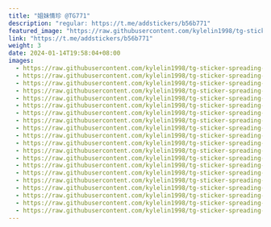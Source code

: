 ```yaml
---
title: "姐妹情珍 @TG771"
description: "regular: https://t.me/addstickers/b56b771"
featured_image: "https://raw.githubusercontent.com/kylelin1998/tg-sticker-spreading-worldwide-images/main/img/67c70237-b02c-4a35-8f40-52b46d2d5b5e.jpg"
link: "https://t.me/addstickers/b56b771"
weight: 3
date: 2024-01-14T19:58:04+08:00
images:
  - https://raw.githubusercontent.com/kylelin1998/tg-sticker-spreading-worldwide-images/main/img/67c70237-b02c-4a35-8f40-52b46d2d5b5e.jpg
  - https://raw.githubusercontent.com/kylelin1998/tg-sticker-spreading-worldwide-images/main/img/aafeefb9-9847-4a3b-a28f-c1a1ee2c5558.jpg
  - https://raw.githubusercontent.com/kylelin1998/tg-sticker-spreading-worldwide-images/main/img/d11a4aca-874c-4e2d-8a2a-2a3ffca67565.jpg
  - https://raw.githubusercontent.com/kylelin1998/tg-sticker-spreading-worldwide-images/main/img/df5edc9e-8671-4fa2-a237-c822c98fa269.jpg
  - https://raw.githubusercontent.com/kylelin1998/tg-sticker-spreading-worldwide-images/main/img/9afab1dc-bb60-4a3b-bc4c-1f8a2c406cfa.jpg
  - https://raw.githubusercontent.com/kylelin1998/tg-sticker-spreading-worldwide-images/main/img/022f59e6-c45b-4874-8280-be9b0c0d0d74.jpg
  - https://raw.githubusercontent.com/kylelin1998/tg-sticker-spreading-worldwide-images/main/img/68be23ac-e67d-41b9-a49b-e36714f4a2e4.jpg
  - https://raw.githubusercontent.com/kylelin1998/tg-sticker-spreading-worldwide-images/main/img/07c7ba39-653b-4260-9756-0dfb03969df5.jpg
  - https://raw.githubusercontent.com/kylelin1998/tg-sticker-spreading-worldwide-images/main/img/783f0af7-3343-4e04-b186-f6dc4e2b61b8.jpg
  - https://raw.githubusercontent.com/kylelin1998/tg-sticker-spreading-worldwide-images/main/img/c2065d6b-a6e3-452e-a4da-972b4e392ae3.jpg
  - https://raw.githubusercontent.com/kylelin1998/tg-sticker-spreading-worldwide-images/main/img/102fc64c-d9b6-448e-9cf1-52a15f2ca807.jpg
  - https://raw.githubusercontent.com/kylelin1998/tg-sticker-spreading-worldwide-images/main/img/783db1b8-a5f4-4e22-a3ab-c9186b027f09.jpg
  - https://raw.githubusercontent.com/kylelin1998/tg-sticker-spreading-worldwide-images/main/img/7c7d54c4-3a22-4d07-95aa-f92e7926a071.jpg
  - https://raw.githubusercontent.com/kylelin1998/tg-sticker-spreading-worldwide-images/main/img/0e79a7e9-125a-4166-b897-7069eb4c2689.jpg
  - https://raw.githubusercontent.com/kylelin1998/tg-sticker-spreading-worldwide-images/main/img/9a73df1a-acb2-4b26-8aff-d439cae866f7.jpg
  - https://raw.githubusercontent.com/kylelin1998/tg-sticker-spreading-worldwide-images/main/img/812b3aa5-7ff4-448c-a803-c99bdb1cd304.jpg
  - https://raw.githubusercontent.com/kylelin1998/tg-sticker-spreading-worldwide-images/main/img/0493afc4-23d5-454e-9c08-720457e2fc9e.jpg
  - https://raw.githubusercontent.com/kylelin1998/tg-sticker-spreading-worldwide-images/main/img/20ec395d-3abd-4de7-82b5-a45a9211a13a.jpg
  - https://raw.githubusercontent.com/kylelin1998/tg-sticker-spreading-worldwide-images/main/img/8e85f3c4-d2f4-4a09-a79b-a5f63299bc18.jpg
  - https://raw.githubusercontent.com/kylelin1998/tg-sticker-spreading-worldwide-images/main/img/cd2bf46f-05b4-4b58-987c-b30d7a8efdae.jpg
---
```

